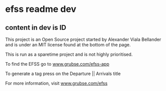 # efss readme dev
## content in dev is ID
This project is an Open Source project started by Alexander Viala Bellander and is under an MIT license found at the bottom of the page.

This is run as a sparetime project and is not highly prioritised.

To find the EFSS go to www.grubse.com/efss-app

To generate a tag press on the Departure || Arrivals title

For more information, visit www.grubse.com/efss
